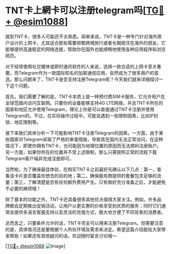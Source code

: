 # TNT卡上網卡可以注册telegram吗[[TG💪+ @esim1088](https://t.me/s/esim1088)]

提到TNT卡，很多人可能还不太熟悉。简单来说，TNT卡是一种专门针对海外用户设计的上网卡，尤其适合那些需要频繁跨境旅行或者长期居住在海外的朋友。它能够提供高速稳定的网络连接，帮助你在国外也能顺畅地使用各种应用程序和浏览网页。

对于经常使用社交媒体或即时通讯软件的人来说，选择一款合适的上网卡至关重要。而Telegram作为一款国际知名的加密通信应用，自然成为了很多用户的首选。那么问题来了，TNT卡是否支持注册Telegram呢？今天我们就来详细探讨一下这个问题。

首先，我们需要了解的是，TNT卡本质上是一种预付费SIM卡服务，它允许用户在全球范围内访问互联网。只要你的设备能够支持4G LTE网络，并且TNT卡所在的国家和地区允许使用Telegram，理论上你是可以直接通过TNT卡注册并使用Telegram的。不过，在实际操作过程中，可能会遇到一些限制因素，比如IP封锁、地区限制等。

接下来我们具体分析一下可能影响TNT卡注册Telegram的因素。一方面，由于某些国家对Telegram采取了严格的审查措施，导致其在国内无法正常访问。在这种情况下，即使你拥有TNT卡，也可能因为地理位置的原因而无法顺利注册账户。另一方面，如果你所在的位置并不受上述限制，那么只需按照正常的流程下载Telegram客户端并完成注册即可。

当然啦，为了确保最佳体验，在购买TNT卡之前最好先确认以下几点：第一，查看该卡片是否覆盖你想去的目的地；第二，确保服务商提供的套餐包含足够的流量；第三，了解清楚是否有任何额外费用产生。只有做好充分准备之后，才能避免不必要的麻烦哦！

除了基本的功能之外，TNT卡还具备很多其他优点值得大家关注。例如，许多品牌都会定期推出促销活动，让用户以更实惠的价格享受到优质的服务；同时它们通常会提供多语言客服支持以及灵活的充值方式，极大地方便了不同背景的消费者。

总而言之，只要条件允许的话，TNT卡完全可以用来注册Telegram。但需要注意的是，具体情况还是要根据个人所处环境及需求来决定。希望这篇介绍能给大家带来帮助！如果还有其他疑问的话，欢迎随时留言讨论哦～

[[TG💪+ @esim1088](https://t.me/s/esim1088) ![Image](https://i.postimg.cc/4NQfJmqS/Snipaste-2025-05-13-00-14-12.png)]